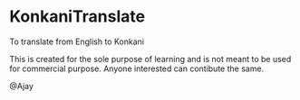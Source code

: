 # KonkaniTranslate
To translate from English to Konkani

This is created for the sole purpose of learning and is not meant to be used for commercial purpose. 
Anyone interested can contibute the same.

@Ajay

